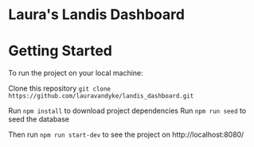 # Laura's Landis Dashboard

# Getting Started

To run the project on your local machine:

Clone this repository `git clone https://github.com/lauravandyke/landis_dashboard.git`

Run `npm install` to download project dependencies
Run `npm run seed` to seed the database

Then run `npm run start-dev` to see the project on http://localhost:8080/
